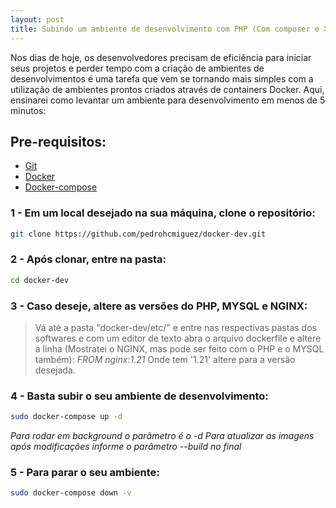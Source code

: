 ```yaml
---
layout: post
title: Subindo um ambiente de desenvolvimento com PHP (Com composer e Xdebug), MYSQL, NGINX no Docker
---
```


Nos dias de hoje, os desenvolvedores precisam de eficiência para iniciar seus projetos e perder tempo com a criação de ambientes de desenvolvimentos é uma tarefa que vem se tornando mais simples com a utilização de ambientes prontos criados através de containers Docker. Aqui, ensinarei como levantar um ambiente para desenvolvimento em menos de 5 minutos:

## Pre-requisitos:
- [Git](https://pedrohcmiguez.github.io/instalando-o-git-no-ubuntu-20-04/)
- [Docker](https://pedrohcmiguez.github.io/instalando-docker-no-ubuntu-20-04/)
- [Docker-compose](https://pedrohcmiguez.github.io/instalando-o-docker-compose-no-ubuntu-20-04/)

### 1 - Em um local desejado na sua máquina, clone o repositório:
```sh
git clone https://github.com/pedrohcmiguez/docker-dev.git
```

### 2 - Após clonar, entre na pasta:
```sh
cd docker-dev
```

### 3 - Caso deseje, altere as versões do PHP, MYSQL e NGINX:
> Vá até a pasta "docker-dev/etc/" e entre nas respectivas pastas dos softwares e com um editor de texto abra o arquivo dockerfile e altere a linha (Mostratei o NGINX, mas pode ser feito com o PHP e o MYSQL também):
*FROM nginx:1.21*
> Onde tem '1.21' altere para a versão desejada.

### 4 - Basta subir o seu ambiente de desenvolvimento:
```sh
sudo docker-compose up -d
```
*Para rodar em background o parâmetro é o -d*
*Para atualizar as imagens após modificações informe o parâmetro --build no final*

### 5 - Para parar o seu ambiente:
```sh
sudo docker-compose down -v
```